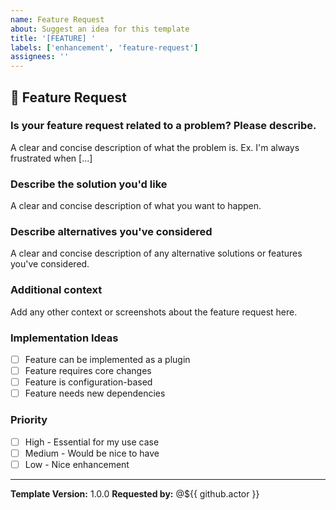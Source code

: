 ```yaml
---
name: Feature Request
about: Suggest an idea for this template
title: '[FEATURE] '
labels: ['enhancement', 'feature-request']
assignees: ''
---
```


## 🚀 Feature Request

### Is your feature request related to a problem? Please describe.
A clear and concise description of what the problem is. Ex. I'm always frustrated when [...]

### Describe the solution you'd like
A clear and concise description of what you want to happen.

### Describe alternatives you've considered
A clear and concise description of any alternative solutions or features you've considered.

### Additional context
Add any other context or screenshots about the feature request here.

### Implementation Ideas
- [ ] Feature can be implemented as a plugin
- [ ] Feature requires core changes
- [ ] Feature is configuration-based
- [ ] Feature needs new dependencies

### Priority
- [ ] High - Essential for my use case
- [ ] Medium - Would be nice to have
- [ ] Low - Nice enhancement

---

**Template Version:** 1.0.0
**Requested by:** @${{ github.actor }}
